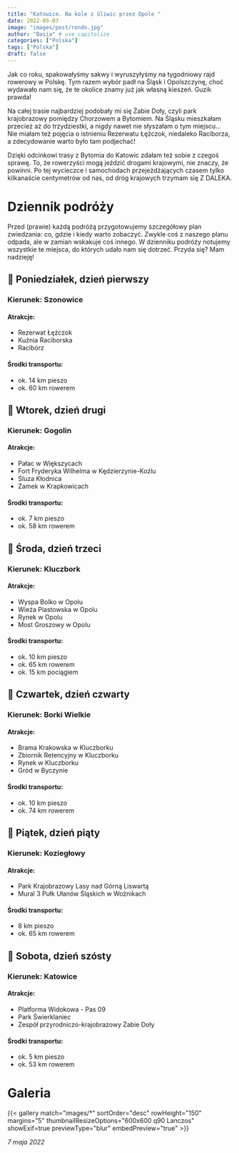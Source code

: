 ```yaml
---
title: "Katowice. Na kole z Gliwic przez Opole "
date: 2022-05-07
image: "images/post/rondo.jpg"
author: "Basia" # use capitalize
categories: ["Polska"]
tags: ["Polska"]
draft: false
---
```


Jak co roku, spakowałyśmy sakwy i wyruszyłyśmy na tygodniowy rajd rowerowy w Polskę. Tym razem wybór padł na Śląsk i Opolszczynę, choć wydawało nam się, że te okolice znamy już jak własną kieszeń. Guzik prawda! 

Na całej trasie najbardziej podobały mi się Żabie Doły, czyli park krajobrazowy pomiędzy Chorzowem a Bytomiem. Na Śląsku mieszkałam przecież aż do trzydziestki, a nigdy nawet nie słyszałam o tym miejscu... Nie miałam też pojęcia o istnieniu Rezerwatu Łężczok, niedaleko Raciborza, a zdecydowanie warto było tam podjechać!

Dzięki odcinkowi trasy z Bytomia do Katowic zdałam też sobie z czegoś sprawę. To, że rowerzyści mogą jeździć drogami krajowymi, nie znaczy, że powinni. Po tej wycieczce i samochodach przejeżdżających czasem tylko kilkanaście centymetrów od nas, od dróg krajowych trzymam się Z DALEKA.

# Dziennik podróży

Przed (prawie) każdą podróżą przygotowujemy szczegółowy plan zwiedzania: co, gdzie i kiedy warto zobaczyć. Zwykle coś z naszego planu odpada, ale w zamian wskakuje coś innego. W dzienniku podróży notujemy wszystkie te miejsca, do których udało nam się dotrzeć. Przyda się? Mam nadzieję!

## 📆 Poniedziałek, dzień pierwszy

### Kierunek: Szonowice

#### Atrakcje:

* Rezerwat Łężczok
* Kuźnia Raciborska
* Racibórz

#### Środki transportu:

* ok. 14 km pieszo
* ok. 60 km rowerem

## 📆 Wtorek, dzień drugi

### Kierunek: Gogolin

#### Atrakcje:

* Pałac w Większycach
* Fort Fryderyka Wilhelma w Kędzierzynie-Koźlu
* Śluza Kłodnica
* Zamek w Krapkowicach

#### Środki transportu:
* ok. 7 km pieszo
* ok. 58 km rowerem

## 📆 Środa, dzień trzeci

### Kierunek: Kluczbork

#### Atrakcje:

* Wyspa Bolko w Opolu
* Wieża Piastowska w Opolu
* Rynek w Opolu
* Most Groszowy w Opolu

#### Środki transportu:
* ok. 10 km pieszo
* ok. 65 km rowerem
* ok. 15 km pociągiem

## 📆 Czwartek, dzień czwarty

### Kierunek: Borki Wielkie

#### Atrakcje:

* Brama Krakowska w Kluczborku
* Zbiornik Retencyjny w Kluczborku
* Rynek w Kluczborku
* Gród w Byczynie

#### Środki transportu:
* ok. 10 km pieszo
* ok. 74 km rowerem

## 📆 Piątek, dzień piąty

### Kierunek: Koziegłowy

#### Atrakcje:

* Park Krajobrazowy Lasy nad Górną Liswartą
* Mural 3 Pułk Ułanów Śląskich w Woźnikach

#### Środki transportu:

* 8 km pieszo
* ok. 65 km rowerem

## 📆 Sobota, dzień szósty

### Kierunek: Katowice

#### Atrakcje:

* Platforma Widokowa - Pas 09
* Park Świerklaniec
* Zespół przyrodniczo-krajobrazowy Żabie Doły

#### Środki transportu:

* ok. 5 km pieszo
* ok. 53 km rowerem

# Galeria

{{< gallery match="images/*" sortOrder="desc" rowHeight="150" margins="5" thumbnailResizeOptions="600x600 q90 Lanczos" showExif=true previewType="blur" embedPreview="true" >}}

*7 maja 2022*